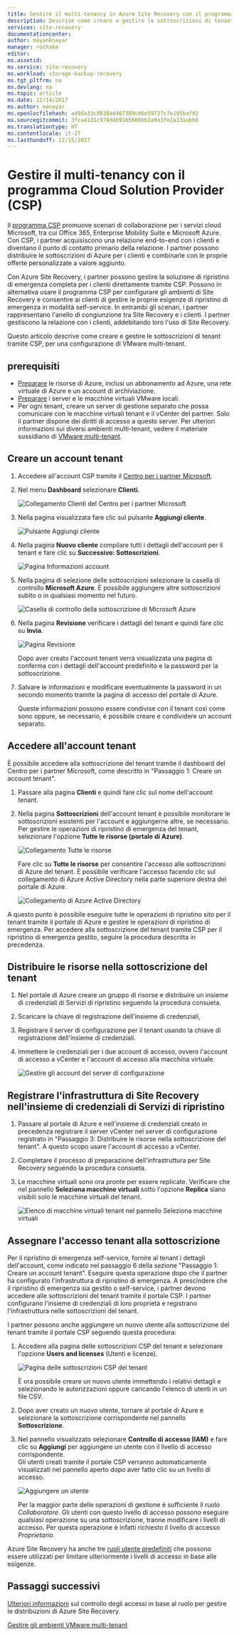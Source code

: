 ```yaml
---
title: Gestire il multi-tenancy in Azure Site Recovery con il programma Cloud Solution Provider (CSP) | Documentazione Microsoft
description: Descrive come creare e gestire le sottoscrizioni di tenant tramite CSP e distribuire Azure Site Recovery in una configurazione multi-tenant
services: site-recovery
documentationcenter: 
author: mayanknayar
manager: rochakm
editor: 
ms.assetid: 
ms.service: site-recovery
ms.workload: storage-backup-recovery
ms.tgt_pltfrm: na
ms.devlang: na
ms.topic: article
ms.date: 12/14/2017
ms.author: manayar
ms.openlocfilehash: a49da33c8038ad467389c66e59727c7e195baf82
ms.sourcegitcommit: 3fca41d1c978d4b9165666bb2a9a1fe2a13aabb6
ms.translationtype: HT
ms.contentlocale: it-IT
ms.lasthandoff: 12/15/2017
---
```

# <a name="manage-multi-tenancy-with-the-cloud-solution-provider-csp-program"></a>Gestire il multi-tenancy con il programma Cloud Solution Provider (CSP)

Il [programma CSP](https://partner.microsoft.com/en-US/cloud-solution-provider) promuove scenari di collaborazione per i servizi cloud Microsoft, tra cui Office 365, Enterprise Mobility Suite e Microsoft Azure. Con CSP, i partner acquisiscono una relazione end-to-end con i clienti e diventano il punto di contatto primario della relazione. I partner possono distribuire le sottoscrizioni di Azure per i clienti e combinarle con le proprie offerte personalizzate a valore aggiunto.

Con Azure Site Recovery, i partner possono gestire la soluzione di ripristino di emergenza completa per i clienti direttamente tramite CSP. Possono in alternativa usare il programma CSP per configurare gli ambienti di Site Recovery e consentire ai clienti di gestire le proprie esigenze di ripristino di emergenza in modalità self-service. In entrambi gli scenari, i partner rappresentano l'anello di congiunzione tra Site Recovery e i clienti. I partner gestiscono la relazione con i clienti, addebitando loro l'uso di Site Recovery.

Questo articolo descrive come creare e gestire le sottoscrizioni di tenant tramite CSP, per una configurazione di VMware multi-tenant.

## <a name="prerequisites"></a>prerequisiti

- [Preparare](tutorial-prepare-azure.md) le risorse di Azure, inclusi un abbonamento ad Azure, una rete virtuale di Azure e un account di archiviazione.
- [Preparare](tutorial-prepare-on-premises-vmware.md) i server e le macchine virtuali VMware locali.
- Per ogni tenant, creare un server di gestione separato che possa comunicare con le macchine virtuali tenant e il vCenter del partner. Solo il partner dispone dei diritti di accesso a questo server. Per ulteriori informazioni sui diversi ambienti multi-tenant, vedere il materiale sussidiario di [VMware multi-tenant](site-recovery-multi-tenant-support-vmware-using-csp.md).

## <a name="create-a-tenant-account"></a>Creare un account tenant

1. Accedere all'account CSP tramite il [Centro per i partner Microsoft](https://partnercenter.microsoft.com/).

2. Nel menu **Dashboard** selezionare **Clienti**.

    ![Collegamento Clienti del Centro per i partner Microsoft](./media/site-recovery-manage-multi-tenancy-with-csp/csp-dashboard-display.png)

3. Nella pagina visualizzata fare clic sul pulsante **Aggiungi cliente**.

    ![Pulsante Aggiungi cliente](./media/site-recovery-manage-multi-tenancy-with-csp/add-new-customer.png)

4. Nella pagina **Nuovo cliente** compilare tutti i dettagli dell'account per il tenant e fare clic su **Successivo: Sottoscrizioni**.

    ![Pagina Informazioni account](./media/site-recovery-manage-multi-tenancy-with-csp/customer-add-filled.png)

5. Nella pagina di selezione delle sottoscrizioni selezionare la casella di controllo **Microsoft Azure**. È possibile aggiungere altre sottoscrizioni subito o in qualsiasi momento nel futuro.

    ![Casella di controllo della sottoscrizione di Microsoft Azure](./media/site-recovery-manage-multi-tenancy-with-csp/azure-subscription-selection.png)

6. Nella pagina **Revisione** verificare i dettagli del tenant e quindi fare clic su **Invia**.

    ![Pagina Revisione](./media/site-recovery-manage-multi-tenancy-with-csp/customer-summary-page.png)  

    Dopo aver creato l'account tenant verrà visualizzata una pagina di conferma con i dettagli dell'account predefinito e la password per la sottoscrizione.

7. Salvare le informazioni e modificare eventualmente la password in un secondo momento tramite la pagina di accesso del portale di Azure.  

    Queste informazioni possono essere condivise con il tenant così come sono oppure, se necessario, è possibile creare e condividere un account separato.

## <a name="access-the-tenant-account"></a>Accedere all'account tenant

È possibile accedere alla sottoscrizione del tenant tramite il dashboard del Centro per i partner Microsoft, come descritto in "Passaggio 1: Creare un account tenant".

1. Passare alla pagina **Clienti** e quindi fare clic sul nome dell'account tenant.

2. Nella pagina **Sottoscrizioni** dell'account tenant è possibile monitorare le sottoscrizioni esistenti per l'account e aggiungerne altre, se necessario. Per gestire le operazioni di ripristino di emergenza del tenant, selezionare l'opzione **Tutte le risorse (portale di Azure)**.

    ![Collegamento Tutte le risorse](./media/site-recovery-manage-multi-tenancy-with-csp/all-resources-select.png)  

    Fare clic su **Tutte le risorse** per consentire l'accesso alle sottoscrizioni di Azure del tenant. È possibile verificare l'accesso facendo clic sul collegamento di Azure Active Directory nella parte superiore destra del portale di Azure.

    ![Collegamento di Azure Active Directory](./media/site-recovery-manage-multi-tenancy-with-csp/aad-admin-display.png)

A questo punto è possibile eseguire tutte le operazioni di ripristino sito per il tenant tramite il portale di Azure e gestire le operazioni di ripristino di emergenza. Per accedere alla sottoscrizione del tenant tramite CSP per il ripristino di emergenza gestito, seguire la procedura descritta in precedenza.

## <a name="deploy-resources-to-the-tenant-subscription"></a>Distribuire le risorse nella sottoscrizione del tenant
1. Nel portale di Azure creare un gruppo di risorse e distribuire un insieme di credenziali di Servizi di ripristino seguendo la procedura consueta.

2. Scaricare la chiave di registrazione dell'insieme di credenziali,

3. Registrare il server di configurazione per il tenant usando la chiave di registrazione dell'insieme di credenziali.

4. Immettere le credenziali per i due account di accesso, ovvero l'account di accesso a vCenter e l'account di accesso alla macchina virtuale.

    ![Gestire gli account del server di configurazione](./media/site-recovery-manage-multi-tenancy-with-csp/config-server-account-display.png)

## <a name="register-site-recovery-infrastructure-to-the-recovery-services-vault"></a>Registrare l'infrastruttura di Site Recovery nell'insieme di credenziali di Servizi di ripristino
1. Passare al portale di Azure e nell'insieme di credenziali creato in precedenza registrare il server vCenter nel server di configurazione registrato in "Passaggio 3: Distribuire le risorse nella sottoscrizione del tenant". A questo scopo usare l'account di accesso a vCenter.
2. Completare il processo di preparazione dell'infrastruttura per Site Recovery seguendo la procedura consueta.
3. Le macchine virtuali sono ora pronte per essere replicate. Verificare che nel pannello **Seleziona macchine virtuali** sotto l'opzione **Replica** siano visibili solo le macchine virtuali del tenant.

    ![Elenco di macchine virtuali tenant nel pannello Seleziona macchine virtuali](./media/site-recovery-manage-multi-tenancy-with-csp/tenant-vm-display.png)

## <a name="assign-tenant-access-to-the-subscription"></a>Assegnare l'accesso tenant alla sottoscrizione

Per il ripristino di emergenza self-service, fornire al tenant i dettagli dell'account, come indicato nel passaggio 6 della sezione "Passaggio 1: Creare un account tenant". Eseguire questa operazione dopo che il partner ha configurato l'infrastruttura di ripristino di emergenza. A prescindere che il ripristino di emergenza sia gestito o self-service, i partner devono accedere alle sottoscrizioni del tenant tramite il portale CSP. I partner configurano l'insieme di credenziali di loro proprietà e registrano l'infrastruttura nelle sottoscrizioni del tenant.

I partner possono anche aggiungere un nuovo utente alla sottoscrizione del tenant tramite il portale CSP seguendo questa procedura:

1. Accedere alla pagina delle sottoscrizioni CSP del tenant e selezionare l'opzione **Users and licenses** (Utenti e licenze).

    ![Pagina delle sottoscrizioni CSP del tenant](./media/site-recovery-manage-multi-tenancy-with-csp/users-and-licences.png)

    È ora possibile creare un nuovo utente immettendo i relativi dettagli e selezionando le autorizzazioni oppure caricando l'elenco di utenti in un file CSV.

2. Dopo aver creato un nuovo utente, tornare al portale di Azure e selezionare la sottoscrizione corrispondente nel pannello **Sottoscrizione**.

3. Nel pannello visualizzato selezionare **Controllo di accesso (IAM)** e fare clic su **Aggiungi** per aggiungere un utente con il livello di accesso corrispondente.      
    Gli utenti creati tramite il portale CSP verranno automaticamente visualizzati nel pannello aperto dopo aver fatto clic su un livello di accesso.

    ![Aggiungere un utente](./media/site-recovery-manage-multi-tenancy-with-csp/add-user-subscription.png)

    Per la maggior parte delle operazioni di gestione è sufficiente il ruolo *Collaboratore*. Gli utenti con questo livello di accesso possono eseguire qualsiasi operazione su una sottoscrizione, tranne modificare i livelli di accesso. Per questa operazione è infatti richiesto il livello di accesso *Proprietario*.

  Azure Site Recovery ha anche tre [ruoli utente predefiniti](site-recovery-role-based-linked-access-control.md) che possono essere utilizzati per limitare ulteriormente i livelli di accesso in base alle esigenze.

## <a name="next-steps"></a>Passaggi successivi
  [Ulteriori informazioni](site-recovery-role-based-linked-access-control.md) sul controllo degli accessi in base al ruolo per gestire le distribuzioni di Azure Site Recovery.

  [Gestire gli ambienti VMware multi-tenant](site-recovery-multi-tenant-support-vmware-using-csp.md)
